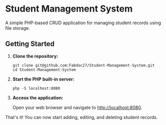 # Student Management System

A simple PHP-based CRUD application for managing student records using file storage.

## Getting Started

1. **Clone the repository:**

    ```shell
    git clone git@github.com:Fabdoc27/Student-Management-System.git
    cd Student-Management-System
    ```

2. **Start the PHP built-in server:**

    ```shell
    php -S localhost:8080
    ```

3. **Access the application:**

    Open your web browser and navigate to [http://localhost:8080](http://localhost:8080).

That's it! You can now start adding, editing, and deleting student records.
